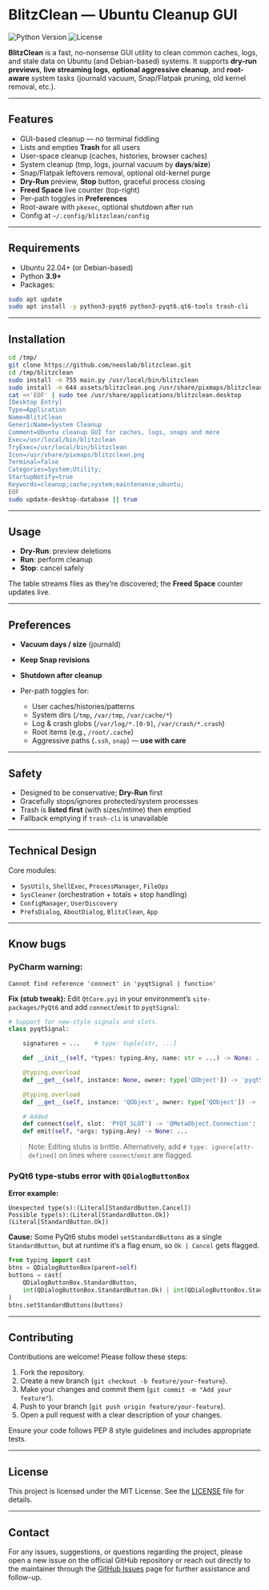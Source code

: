 # BlitzClean — Ubuntu Cleanup GUI

![Python Version](https://img.shields.io/badge/python-3.12%2B-blue)
![License](https://img.shields.io/badge/license-MIT-green)

**BlitzClean** is a fast, no-nonsense GUI utility to clean common caches, logs, and stale data on Ubuntu (and Debian-based) systems. It supports **dry-run previews**, **live streaming logs**, **optional aggressive cleanup**, and **root-aware** system tasks (journald vacuum, Snap/Flatpak pruning, old kernel removal, etc.).

* * *

## Features

- GUI-based cleanup — no terminal fiddling
- Lists and empties **Trash** for all users
- User-space cleanup (caches, histories, browser caches)
- System cleanup (tmp, logs, journal vacuum by **days**/**size**)
- Snap/Flatpak leftovers removal, optional old-kernel purge
- **Dry-Run** preview, **Stop** button, graceful process closing
- **Freed Space** live counter (top-right)
- Per-path toggles in **Preferences**
- Root-aware with `pkexec`, optional shutdown after run
- Config at `~/.config/blitzclean/config`

* * *

## Requirements

- Ubuntu 22.04+ (or Debian-based)
- Python **3.9+**
- Packages:

```bash
sudo apt update
sudo apt install -y python3-pyqt6 python3-pyqt6.qt6-tools trash-cli
```

* * *

## Installation

```bash
cd /tmp/
git clone https://github.com/neoslab/blitzclean.git
cd /tmp/blitzclean
sudo install -m 755 main.py /usr/local/bin/blitzclean
sudo install -m 644 assets/blitzclean.png /usr/share/pixmaps/blitzclean.png
cat <<'EOF' | sudo tee /usr/share/applications/blitzclean.desktop
[Desktop Entry]
Type=Application
Name=BlitzClean
GenericName=System Cleanup
Comment=Ubuntu cleanup GUI for caches, logs, snaps and more
Exec=/usr/local/bin/blitzclean
TryExec=/usr/local/bin/blitzclean
Icon=/usr/share/pixmaps/blitzclean.png
Terminal=false
Categories=System;Utility;
StartupNotify=true
Keywords=cleanup;cache;system;maintenance;ubuntu;
EOF
sudo update-desktop-database || true
```

* * *

## Usage

* **Dry-Run**: preview deletions
* **Run**: perform cleanup
* **Stop**: cancel safely

The table streams files as they’re discovered; the **Freed Space** counter updates live.

* * *

## Preferences

* **Vacuum days / size** (journald)
* **Keep Snap revisions**
* **Shutdown after cleanup**
* Per-path toggles for:

  * User caches/histories/patterns
  * System dirs (`/tmp`, `/var/tmp`, `/var/cache/*`)
  * Log & crash globs (`/var/log/*.[0-9]`, `/var/crash/*.crash`)
  * Root items (e.g., `/root/.cache`)
  * Aggressive paths (`.ssh`, `snap`) — **use with care**

* * *

## Safety

* Designed to be conservative; **Dry-Run** first
* Gracefully stops/ignores protected/system processes
* Trash is **listed first** (with sizes/mtime) then emptied
* Fallback emptying if `trash-cli` is unavailable

* * *

## Technical Design

Core modules:

* `SysUtils`, `ShellExec`, `ProcessManager`, `FileOps`
* `SysCleaner` (orchestration + totals + stop handling)
* `ConfigManager`, `UserDiscovery`
* `PrefsDialog`, `AboutDialog`, `BlitzClean`, `App`

* * *

## Know bugs

### PyCharm warning:

```
Cannot find reference 'connect' in 'pyqtSignal | function'
```

**Fix (stub tweak):** Edit `QtCore.pyi` in your environment’s `site-packages/PyQt6` and add `connect`/`emit` to `pyqtSignal`:

```python
# Support for new-style signals and slots.
class pyqtSignal:

    signatures = ...    # type: tuple[str, ...]

    def __init__(self, *types: typing.Any, name: str = ...) -> None: ...

    @typing.overload
    def __get__(self, instance: None, owner: type['QObject']) -> 'pyqtSignal': ...

    @typing.overload
    def __get__(self, instance: 'QObject', owner: type['QObject']) -> 'pyqtBoundSignal': ...

    # Added
    def connect(self, slot: 'PYQT_SLOT') -> 'QMetaObject.Connection': ...
    def emit(self, *args: typing.Any) -> None: ...
```

> Note: Editing stubs is brittle. Alternatively, add `# type: ignore[attr-defined]` on lines where `connect`/`emit` are flagged.

### PyQt6 type-stubs error with `QDialogButtonBox`

**Error example:**

```
Unexpected type(s):(Literal[StandardButton.Cancel])
Possible type(s):(Literal[StandardButton.Ok])(Literal[StandardButton.Ok])
```

**Cause:** Some PyQt6 stubs model `setStandardButtons` as a single `StandardButton`, but at runtime it’s a flag enum, so `Ok | Cancel` gets flagged.

```python
from typing import cast
btns = QDialogButtonBox(parent=self)
buttons = cast(
    QDialogButtonBox.StandardButton,
    int(QDialogButtonBox.StandardButton.Ok) | int(QDialogButtonBox.StandardButton.Cancel)
)
btns.setStandardButtons(buttons)
```

* * *

## Contributing

Contributions are welcome! Please follow these steps:

1. Fork the repository.
2. Create a new branch (`git checkout -b feature/your-feature`).
3. Make your changes and commit them (`git commit -m "Add your feature"`).
4. Push to your branch (`git push origin feature/your-feature`).
5. Open a pull request with a clear description of your changes.

Ensure your code follows PEP 8 style guidelines and includes appropriate tests.

* * *

## License

This project is licensed under the MIT License. See the [LICENSE](LICENSE) file for details.

* * *

## Contact

For any issues, suggestions, or questions regarding the project, please open a new issue on the official GitHub repository or reach out directly to the maintainer through the [GitHub Issues](issues) page for further assistance and follow-up.